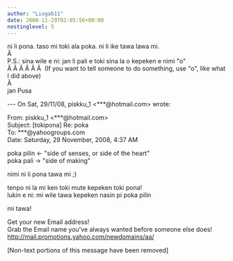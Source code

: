 ```yaml
---
author: "Liogab11"
date: 2008-11-29T02:05:56+00:00
nestinglevel: 5
---
```

ni li pona. taso mi toki ala poka. ni li ike tawa lawa mi.  
Â   
P.S.: sina wile e ni: jan li pali e toki sina la o kepeken e nimi "o"  
Â Â Â Â Â Â  (If you want to tell someone to do something, use "o", like what I did above)  
Â   
jan Pusa  
  
  
\--- On Sat, 29/11/08, piskku\_1 <\*\*\*@hotmail.com> wrote:  
  
From: piskku\_1 <\*\*\*@hotmail.com>  
Subject: \[tokipona\] Re: poka  
To: \*\*\*@yahoogroups.com  
Date: Saturday, 29 November, 2008, 4:37 AM  
  
  
  
  
  
  
poka pilin <- "side of senses, or side of the heart"  
poka pali -> "side of making"  
  
nimi ni li pona tawa mi ;)  
  
tenpo ni la mi ken toki mute kepeken toki pona!  
lukin e ni: mi wile tawa kepeken nasin pi poka pilin  
  
mi tawa!  
  
  
  
  
  
  
  
  
  
  
  
  
  
  
  
  
Get your new Email address!  
Grab the Email name you&#39;ve always wanted before someone else does!  
http://mail.promotions.yahoo.com/newdomains/aa/  
  
\[Non-text portions of this message have been removed\]
